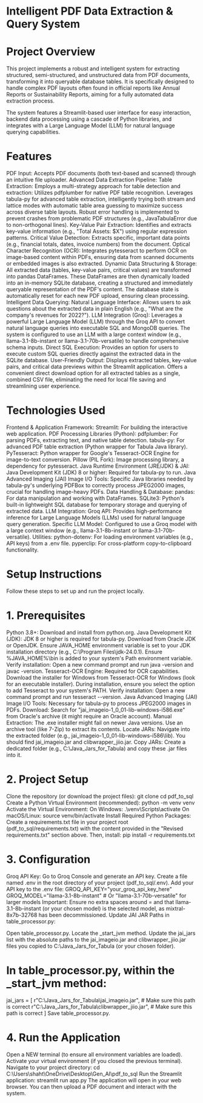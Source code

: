 # Intelligent PDF Data Extraction & Query System

# Project Overview
This project implements a robust and intelligent system for extracting structured, semi-structured, and unstructured data from PDF documents, transforming it into queryable database tables. It is specifically designed to handle complex PDF layouts often found in official reports like Annual Reports or Sustainability Reports, aiming for a fully automated data extraction process.

The system features a Streamlit-based user interface for easy interaction, backend data processing using a cascade of Python libraries, and integrates with a Large Language Model (LLM) for natural language querying capabilities.

# Features
PDF Input: Accepts PDF documents (both text-based and scanned) through an intuitive file uploader.
Advanced Data Extraction Pipeline:
Table Extraction: Employs a multi-strategy approach for table detection and extraction:
Utilizes pdfplumber for native PDF table recognition.
Leverages tabula-py for advanced table extraction, intelligently trying both stream and lattice modes with automatic table area guessing to maximize success across diverse table layouts. Robust error handling is implemented to prevent crashes from problematic PDF structures (e.g., JavaTabulaError due to non-orthogonal lines).
Key-Value Pair Extraction: Identifies and extracts key-value information (e.g., "Total Assets: $X") using regular expression patterns.
Critical Value Detection: Extracts specific, important data points (e.g., financial totals, dates, invoice numbers) from the document.
Optical Character Recognition (OCR): Integrates pytesseract to perform OCR on image-based content within PDFs, ensuring data from scanned documents or embedded images is also extracted.
Dynamic Data Structuring & Storage:
All extracted data (tables, key-value pairs, critical values) are transformed into pandas DataFrames.
These DataFrames are then dynamically loaded into an in-memory SQLite database, creating a structured and immediately queryable representation of the PDF's content. The database state is automatically reset for each new PDF upload, ensuring clean processing.
Intelligent Data Querying:
Natural Language Interface: Allows users to ask questions about the extracted data in plain English (e.g., "What are the company's revenues for 2022?").
LLM Integration (Groq): Leverages a powerful Large Language Model (LLM) through the Groq API to convert natural language queries into executable SQL and MongoDB queries. The system is configured to use an LLM with a large context window (e.g., llama-3.1-8b-instant or llama-3.1-70b-versatile) to handle comprehensive schema inputs.
Direct SQL Execution: Provides an option for users to execute custom SQL queries directly against the extracted data in the SQLite database.
User-Friendly Output:
Displays extracted tables, key-value pairs, and critical data previews within the Streamlit application.
Offers a convenient direct download option for all extracted tables as a single, combined CSV file, eliminating the need for local file saving and streamlining user experience.

# Technologies Used
Frontend & Application Framework:
Streamlit: For building the interactive web application.
PDF Processing Libraries (Python):
pdfplumber: For parsing PDFs, extracting text, and native table detection.
tabula-py: For advanced PDF table extraction (Python wrapper for Tabula Java library).
PyTesseract: Python wrapper for Google's Tesseract-OCR Engine for image-to-text conversion.
Pillow (PIL Fork): Image processing library, a dependency for pytesseract.
Java Runtime Environment (JRE/JDK) & JAI:
Java Development Kit (JDK) 8 or higher: Required for tabula-py to run.
Java Advanced Imaging (JAI) Image I/O Tools: Specific Java libraries needed by tabula-py's underlying PDFBox to correctly process JPEG2000 images, crucial for handling image-heavy PDFs.
Data Handling & Database:
pandas: For data manipulation and working with DataFrames.
SQLite3: Python's built-in lightweight SQL database for temporary storage and querying of extracted data.
LLM Integration:
Groq API: Provides high-performance inference for Large Language Models (LLMs) used for natural language query generation.
Specific LLM Model: Configured to use a Groq model with a large context window (e.g., llama-3.1-8b-instant or llama-3.1-70b-versatile).
Utilities:
python-dotenv: For loading environment variables (e.g., API keys) from a .env file.
pyperclip: For cross-platform copy-to-clipboard functionality.

# Setup Instructions
Follow these steps to set up and run the project locally.

# 1. Prerequisites
Python 3.8+: Download and install from python.org.
Java Development Kit (JDK): JDK 8 or higher is required for tabula-py.
Download from Oracle JDK or OpenJDK.
Ensure JAVA_HOME environment variable is set to your JDK installation directory (e.g., C:\Program Files\jdk-24.0.1).
Ensure %JAVA_HOME%\bin is added to your system's Path environment variable.
Verify installation: Open a new command prompt and run java -version and javac -version.
Tesseract-OCR Engine: Required for OCR capabilities.
Download the installer for Windows from Tesseract-OCR for Windows (look for an executable installer).
During installation, ensure you select the option to add Tesseract to your system's PATH.
Verify installation: Open a new command prompt and run tesseract --version.
Java Advanced Imaging (JAI) Image I/O Tools: Necessary for tabula-py to process JPEG2000 images in PDFs.
Download: Search for "jai_imageio-1_0_01-lib-windows-i586.exe" from Oracle's archive (it might require an Oracle account).
Manual Extraction: The .exe installer might fail on newer Java versions. Use an archive tool (like 7-Zip) to extract its contents.
Locate JARs: Navigate into the extracted folder (e.g., jai_imageio-1_0_01-lib-windows-i586\lib). You should find jai_imageio.jar and clibwrapper_jiio.jar.
Copy JARs: Create a dedicated folder (e.g., C:\Java_Jars_for_Tabula) and copy these .jar files into it.

# 2. Project Setup
Clone the repository (or download the project files):
git clone <your-repository-url>
cd pdf_to_sql
Create a Python Virtual Environment (recommended):
python -m venv venv
Activate the Virtual Environment:
On Windows:
.\venv\Scripts\activate
On macOS/Linux:
source venv/bin/activate
Install Required Python Packages:
Create a requirements.txt file in your project root (pdf_to_sql/requirements.txt) with the content provided in the "Revised requirements.txt" section above.
Then, install:
pip install -r requirements.txt

# 3. Configuration
Groq API Key:
Go to Groq Console and generate an API key.
Create a file named .env in the root directory of your project (pdf_to_sql/.env).
Add your API key to the .env file:
GROQ_API_KEY="your_groq_api_key_here"
GROQ_MODEL="llama-3.1-8b-instant" # Or "llama-3.1-70b-versatile" for larger models
Important: Ensure no extra spaces around = and that llama-3.1-8b-instant (or your chosen model) is the selected model, as mixtral-8x7b-32768 has been decommissioned.
Update JAI JAR Paths in table_processor.py:

Open table_processor.py.
Locate the _start_jvm method.
Update the jai_jars list with the absolute paths to the jai_imageio.jar and clibwrapper_jiio.jar files you copied to C:\Java_Jars_for_Tabula (or your chosen folder).
# In table_processor.py, within the _start_jvm method:
jai_jars = [
    r"C:\Java_Jars_for_Tabula\jai_imageio.jar", # Make sure this path is correct
    r"C:\Java_Jars_for_Tabula\clibwrapper_jiio.jar", # Make sure this path is correct
]
Save table_processor.py.

# 4. Run the Application
Open a NEW terminal (to ensure all environment variables are loaded).
Activate your virtual environment (if you closed the previous terminal).
Navigate to your project directory:
cd C:\Users\shaht\OneDrive\Desktop\Gen_AI\pdf_to_sql
Run the Streamlit application:
streamlit run app.py
The application will open in your web browser. You can then upload a PDF document and interact with the system.
